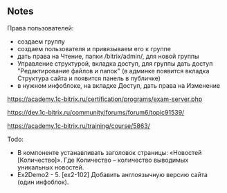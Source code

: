 ## Notes
Права пользователей:
- создаем группу
- создаем пользователя и привязываем его к группе
- дать права на Чтение, папки /bitrix/admin/, для новой группы
- Управление структурой, вкладка доступ, для группы дать доступ "Редактирование файлов и папок" (в админке появится вкладка Структура сайта и появится панель в публичке)
- в нужном инфоблоке, на вкладке Доступ, дать права на Изменение

https://academy.1c-bitrix.ru/certification/programs/exam-server.php

https://dev.1c-bitrix.ru/community/forums/forum6/topic91539/

https://academy.1c-bitrix.ru/training/course/5863/

Todo:
- В компоненте устанавливать заголовок страницы: «Новостей [Количество]». Где Количество – количество выводимых уникальных новостей.
- Ex2Demo2 - 5. [ex2-102] Добавить англоязычную версию сайта (один инфоблок).